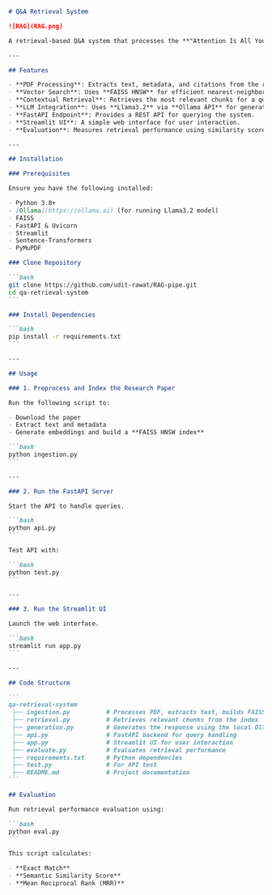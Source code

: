 ````md
# Q&A Retrieval System

![RAG](RAG.png)

A retrieval-based Q&A system that processes the **"Attention Is All You Need"** research paper, extracts relevant information, and generates responses using **FAISS**, **Ollama (Llama3.2)**, and **FastAPI**. The system retrieves the most relevant text chunks based on user queries and provides answers with in-text citations.

---

## Features

- **PDF Processing**: Extracts text, metadata, and citations from the research paper.
- **Vector Search**: Uses **FAISS HNSW** for efficient nearest-neighbor search.
- **Contextual Retrieval**: Retrieves the most relevant chunks for a query.
- **LLM Integration**: Uses **Llama3.2** via **Ollama API** for generating answers.
- **FastAPI Endpoint**: Provides a REST API for querying the system.
- **Streamlit UI**: A simple web interface for user interaction.
- **Evaluation**: Measures retrieval performance using similarity scores, exact match, and Mean Reciprocal Rank (MRR).

---

## Installation

### Prerequisites

Ensure you have the following installed:

- Python 3.8+
- [Ollama](https://ollama.ai) (for running Llama3.2 model)
- FAISS
- FastAPI & Uvicorn
- Streamlit
- Sentence-Transformers
- PyMuPDF

### Clone Repository

```bash
git clone https://github.com/udit-rawat/RAG-pipe.git
cd qa-retrieval-system
```

### Install Dependencies

```bash
pip install -r requirements.txt
```

---

## Usage

### 1. Preprocess and Index the Research Paper

Run the following script to:

- Download the paper
- Extract text and metadata
- Generate embeddings and build a **FAISS HNSW index**

```bash
python ingestion.py
```

---

### 2. Run the FastAPI Server

Start the API to handle queries.

```bash
python api.py
```

Test API with:

```bash
python test.py
```

---

### 3. Run the Streamlit UI

Launch the web interface.

```bash
streamlit run app.py
```

---

## Code Structure

```
qa-retrieval-system
 ├── ingestion.py          # Processes PDF, extracts text, builds FAISS index
 ├── retrieval.py          # Retrieves relevant chunks from the index
 ├── generation.py         # Generates the response using the local Ollama LLM
 ├── api.py                # FastAPI backend for query handling
 ├── app.py                # Streamlit UI for user interaction
 ├── evaluate.py           # Evaluates retrieval performance
 ├── requirements.txt      # Python dependencies
 ├── test.py               # For API test
 ├── README.md             # Project documentation
```

## Evaluation

Run retrieval performance evaluation using:

```bash
python eval.py
```

This script calculates:

- **Exact Match**
- **Semantic Similarity Score**
- **Mean Reciprocal Rank (MRR)**
````

